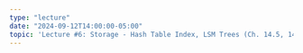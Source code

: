 ```yaml
---
type: "lecture"
date: "2024-09-12T14:00:00-05:00"
topic: 'Lecture #6: Storage - Hash Table Index, LSM Trees (Ch. 14.5, 14.8, 24.5)'
---
```


